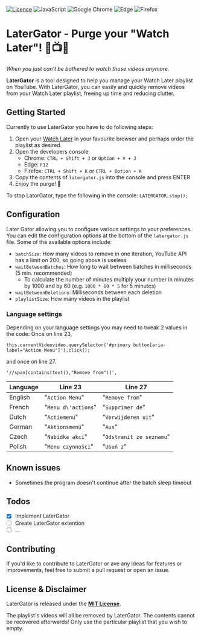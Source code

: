 [![Licence](https://img.shields.io/github/license/Ileriayo/markdown-badges?style=for-the-badge)](./LICENSE)
![JavaScript](https://img.shields.io/badge/javascript-%23323330.svg?style=for-the-badge&logo=javascript&logoColor=%23F7DF1E)
![Google Chrome](https://img.shields.io/badge/Google%20Chrome-4285F4?style=for-the-badge&logo=GoogleChrome&logoColor=white)
![Edge](https://img.shields.io/badge/Edge-0078D7?style=for-the-badge&logo=Microsoft-edge&logoColor=white)
![Firefox](https://img.shields.io/badge/Firefox-FF7139?style=for-the-badge&logo=Firefox-Browser&logoColor=white) 

# LaterGator - Purge your "Watch Later"! 🐊📺🧹
*When you just can't be bothered to watch those videos anymore.*  

**LaterGator** is a tool designed to help you manage your Watch Later playlist on YouTube. With LaterGator, you can easily and quickly remove videos from your Watch Later playlist, freeing up time and reducing clutter.

## Getting Started
Currently to use LaterGator you have to do following steps:  

1. Open your <u>[Watch Later](https://www.youtube.com/playlist?list=WL)</u> in your favourite browser and perhaps order the playlist as desired. 
2.  Open the developers console
    - Chrome: `CTRL + Shift + J` or `Option + ⌘ + J`
    - Edge: `F12`
    - Firefox: `CTRL + Shift + K` or `CTRL + Option + K`
3. Copy the contents of `latergator.js` into the console and press ENTER
4. Enjoy the purge! 🐊

To stop LatorGator, type the following in the console: `LATERGATOR.stop();`

## Configuration  
Later Gator allowing you to configure various settings to your preferences. You can edit the configuration options at the bottom of the `latergator.js` file. Some of the available options include:

* `batchSize`: How many videos to remove in one iteration, YouTube API has a limit on 200, so going above is useless
* `waitBetweenBatches`: How long to wait between batches in milliseconds (5 min. recommended) 
  * To calculate the number of minutes multiply your number in minutes by 1000 and by 60 (e.g. `1000 * 60 * 5` for 5 minutes)
* `waitBetweenDeletions`: Milliseconds between each deletion
* `playlistSize`: How many videos in the playlist

### Language settings
Depending on your language settings you may need to tweak 2 values in the code: 
Once on line 23,
```
this.currentVideovideo.querySelector('#primary button[aria-label="Action Menu"]').click();
```
and once on line 27.
```
'//span[contains(text(),"Remove from")]',
```

| Language      | Line 23 | Line 27 |
| ----------- | ----------- | ----------- |
| English      | "`Action Menu`"       | "`Remove from`"  |
| French      | "`Menu d\'actions`"        | "`Supprimer de`"  |
| Dutch      | "`Actiemenu`"       | "`Verwijderen uit`"  |
| German      | "`Aktionsmenü`"        | "`Aus`"  |
| Czech      | "`Nabídka akcí`"        | "`Odstranit ze seznamu`"  |
| Polish      | "`Menu czynności`"        | "`Usuń z`"  |

## Known issues
* Sometimes the program doesn't continue after the batch sleep timeout

## Todos
- [X] Implement LaterGator
- [ ] Create LaterGator extention
- [ ] ...

## Contributing  
If you'd like to contribute to LaterGator or ave any ideas for features or improvements, feel free to submit a pull request or open an issue.

## License & Disclaimer
LaterGator is released under the **<u>[MIT License](https://opensource.org/licenses/MIT)</u>**.  

The playlist's videos will all be removed by LaterGator. The contents cannot be recovered afterwards! Only use the particular playlist that you wish to empty.